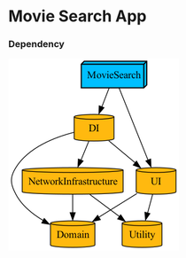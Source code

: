 # Movie Search App

### Dependency
![Denpendency graph](https://github.com/woin2ee/movie-search/blob/main/graph.png?raw=true)

